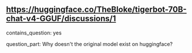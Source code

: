 ## https://huggingface.co/TheBloke/tigerbot-70B-chat-v4-GGUF/discussions/1

contains_question: yes

question_part: Why doesn't the original model exist on huggingface?
